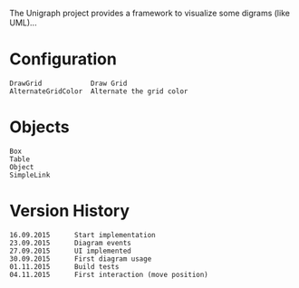 The Unigraph project provides a framework to visualize some digrams (like UML)...

Configuration
=============

    DrawGrid            Draw Grid
    AlternateGridColor  Alternate the grid color

Objects
=======
    
    Box
    Table           
    Object
    SimpleLink


Version History
===============

    16.09.2015      Start implementation
    23.09.2015      Diagram events
    27.09.2015      UI implemented
    30.09.2015      First diagram usage
    01.11.2015      Build tests
    04.11.2015      First interaction (move position)

